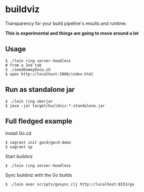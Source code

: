 # buildviz

Transparency for your build pipeline's results and runtime.

**This is experimental and things are going to move around a lot**

## Usage

    $ ./lein ring server-headless
    # from a 2nd tab
    $ ./seedDummyData.sh
    $ open http://localhost:3000/index.html

## Run as standalone jar

    $ ./lein ring uberjar
    $ java -jar target/buildviz-*-standalone.jar

## Full fledged example

Install Go.cd

    $ vagrant init gocd/gocd-demo
    $ vagrant up

Start buildviz

    $ ./lein ring server-headless

Sync buildviz with the Go builds

    $ ./lein exec scripts/gosync.clj http://localhost:8153/go
